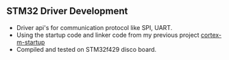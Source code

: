 ## STM32 Driver Development

 - Driver api's for communication protocol like SPI, UART.
 - Using the startup code and linker code from my previous project [cortex-m-startup](https://github.com/pravinraghul/cortex-m-startup/tree/main)
 - Compiled and tested on STM32f429 disco board.
